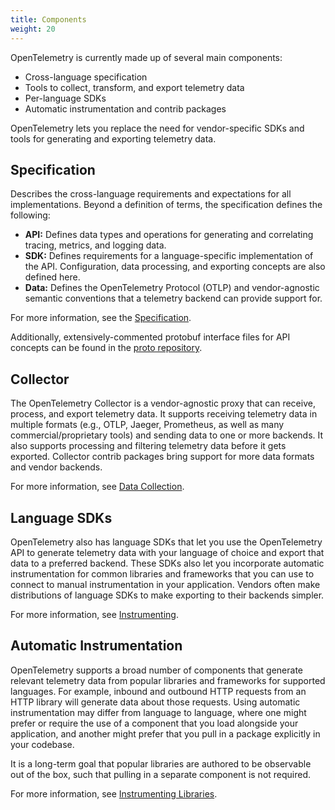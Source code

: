 ```yaml
---
title: Components
weight: 20
---
```


OpenTelemetry is currently made up of several main components:

* Cross-language specification
* Tools to collect, transform, and export telemetry data
* Per-language SDKs
* Automatic instrumentation and contrib packages

OpenTelemetry lets you replace the need for vendor-specific SDKs and tools for generating
and exporting telemetry data.

## Specification

Describes the cross-language requirements and expectations for all
implementations. Beyond a definition of terms, the specification defines the
following:

- **API:** Defines data types and operations for generating and correlating
  tracing, metrics, and logging data.
- **SDK:** Defines requirements for a language-specific implementation of the API.
  Configuration, data processing, and exporting concepts are also defined here.
- **Data:** Defines the OpenTelemetry Protocol (OTLP) and vendor-agnostic
  semantic conventions that a telemetry backend can provide support for.

For more information, see the [Specification](/docs/reference/specification/).

Additionally, extensively-commented protobuf interface files for API concepts
can be found in the [proto repository](https://github.com/open-telemetry/opentelemetry-proto).

## Collector

The OpenTelemetry Collector is a vendor-agnostic proxy that can receive, process,
and export telemetry data. It supports receiving telemetry data in multiple formats
(e.g., OTLP, Jaeger, Prometheus, as well as many commercial/proprietary tools)
and sending data to one or more backends. It also supports processing and filtering
telemetry data before it gets exported. Collector contrib packages bring support for
more data formats and vendor backends.

For more information, see [Data Collection](/docs/concepts/data-collection/).

## Language SDKs

OpenTelemetry also has language SDKs that let you use the OpenTelemetry API to generate
telemetry data with your language of choice and export that data to a preferred backend.
These SDKs also let you incorporate automatic instrumentation for common libraries and
frameworks that you can use to connect to manual instrumentation in your application.
Vendors often make distributions of language SDKs to make exporting to their backends
simpler.

For more information, see [Instrumenting](/docs/concepts/instrumenting).

## Automatic Instrumentation

OpenTelemetry supports a broad number of components that generate relevant telemetry data
from popular libraries and frameworks for supported languages. For example, inbound and
outbound HTTP requests from an HTTP library will generate data about those requests.
Using automatic instrumentation may differ from language to language, where one might
prefer or require the use of a component that you load alongside your application, and
another might prefer that you pull in a package explicitly in your codebase.

It is a long-term goal that popular libraries are authored to be observable out of the box,
such that pulling in a separate component is not required.

For more information, see [Instrumenting Libraries](/docs/concepts/instrumenting-library/).
